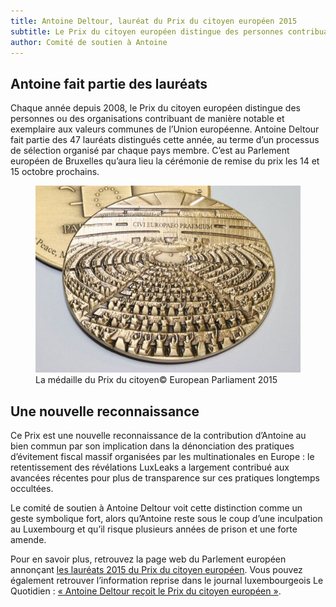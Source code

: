 ```yaml
---
title: Antoine Deltour, lauréat du Prix du citoyen européen 2015
subtitle: Le Prix du citoyen européen distingue des personnes contribuant de manière notable et exemplaire aux valeurs communes de l’Union européenne.
author: Comité de soutien à Antoine
---
```


## Antoine fait partie des lauréats

Chaque année depuis 2008, le Prix du citoyen européen distingue des personnes ou des organisations contribuant de manière notable et exemplaire aux valeurs communes de l’Union européenne. Antoine Deltour fait partie des 47 lauréats distingués cette année, au terme d’un processus de sélection organisé par chaque pays membre. C’est au Parlement européen de Bruxelles qu’aura lieu la cérémonie de remise du prix les 14 et 15 octobre prochains.

<figure>
  <img src="/images/news/2015-06-22-citizen-price-medal.jpg" alt="La médaille du Prix du citoyen"/>
  <figcaption><span class="figure__title">La médaille du Prix du citoyen</span><span class="figure__copyright">&copy; European Parliament 2015</span></figcaption>
</figure>

## Une nouvelle reconnaissance

Ce Prix est une nouvelle reconnaissance de la contribution d’Antoine au bien commun par son implication dans la dénonciation des pratiques d’évitement fiscal massif organisées par les multinationales en Europe : le retentissement des révélations LuxLeaks a largement contribué aux avancées récentes pour plus de transparence sur ces pratiques longtemps occultées.

Le comité de soutien à Antoine Deltour voit cette distinction comme un geste symbolique fort, alors qu’Antoine reste sous le coup d’une inculpation au Luxembourg et qu’il risque plusieurs années de prison et une forte amende.

Pour en savoir plus, retrouvez la page web du Parlement européen annonçant [les lauréats 2015 du Prix du citoyen européen](http://www.europarl.europa.eu/news/fr/news-room/content/20150604STO62606/html/Le-Prix-du-citoyen-europ%C3%A9en-2015-salue-l%27engagement-de-47-Europ%C3%A9ens). Vous pouvez également retrouver l’information reprise dans le journal luxembourgeois Le Quotidien : [« Antoine Deltour reçoit le Prix du citoyen européen »](http://www.lequotidien.lu/antoine-deltour-recoit-le-prix-du-citoyen-europeen/).

